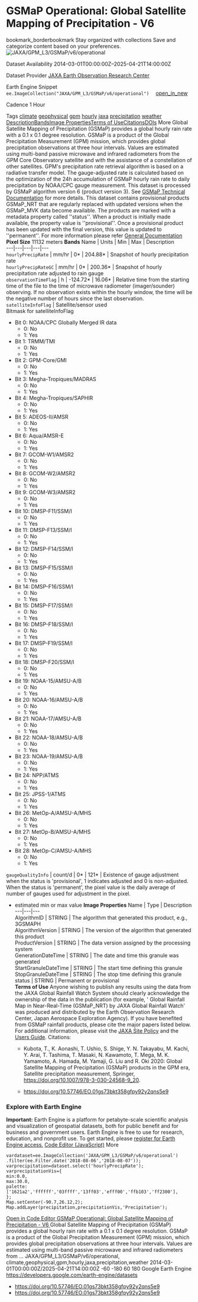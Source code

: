  
#  GSMaP Operational: Global Satellite Mapping of Precipitation - V6 
bookmark_borderbookmark Stay organized with collections  Save and categorize content based on your preferences.
![JAXA/GPM_L3/GSMaP/v6/operational](https://developers.google.com/earth-engine/datasets/images/JAXA/JAXA_GPM_L3_GSMaP_v6_operational_sample.png) 

Dataset Availability
    2014-03-01T00:00:00Z–2025-04-21T14:00:00Z 

Dataset Provider
     [ JAXA Earth Observation Research Center ](https://sharaku.eorc.jaxa.jp/GSMaP/) 

Earth Engine Snippet
     `    ee.ImageCollection("JAXA/GPM_L3/GSMaP/v6/operational")   ` [ open_in_new ](https://code.earthengine.google.com/?scriptPath=Examples:Datasets/JAXA/JAXA_GPM_L3_GSMaP_v6_operational) 

Cadence
    1 Hour 

Tags
     [climate](https://developers.google.com/earth-engine/datasets/tags/climate) [geophysical](https://developers.google.com/earth-engine/datasets/tags/geophysical) [gpm](https://developers.google.com/earth-engine/datasets/tags/gpm) [hourly](https://developers.google.com/earth-engine/datasets/tags/hourly) [jaxa](https://developers.google.com/earth-engine/datasets/tags/jaxa) [precipitation](https://developers.google.com/earth-engine/datasets/tags/precipitation) [weather](https://developers.google.com/earth-engine/datasets/tags/weather)
[Description](https://developers.google.com/earth-engine/datasets/catalog/JAXA_GPM_L3_GSMaP_v6_operational#description)[Bands](https://developers.google.com/earth-engine/datasets/catalog/JAXA_GPM_L3_GSMaP_v6_operational#bands)[Image Properties](https://developers.google.com/earth-engine/datasets/catalog/JAXA_GPM_L3_GSMaP_v6_operational#image-properties)[Terms of Use](https://developers.google.com/earth-engine/datasets/catalog/JAXA_GPM_L3_GSMaP_v6_operational#terms-of-use)[Citations](https://developers.google.com/earth-engine/datasets/catalog/JAXA_GPM_L3_GSMaP_v6_operational#citations)[DOIs](https://developers.google.com/earth-engine/datasets/catalog/JAXA_GPM_L3_GSMaP_v6_operational#dois) More
Global Satellite Mapping of Precipitation (GSMaP) provides a global hourly rain rate with a 0.1 x 0.1 degree resolution. GSMaP is a product of the Global Precipitation Measurement (GPM) mission, which provides global precipitation observations at three hour intervals. Values are estimated using multi-band passive microwave and infrared radiometers from the GPM Core Observatory satellite and with the assistance of a constellation of other satellites. GPM's precipitation rate retrieval algorithm is based on a radiative transfer model. The gauge-adjusted rate is calculated based on the optimization of the 24h accumulation of GSMaP hourly rain rate to daily precipitation by NOAA/CPC gauge measurement. This dataset is processed by GSMaP algorithm version 6 (product version 3). See [GSMaP Technical Documentation](https://www.eorc.jaxa.jp/GPM/doc/product/format/en/07.GPM_GSMaP_Product_Format_V5_E.pdf) for more details.
This dataset contains provisional products GSMaP_NRT that are regularly replaced with updated versions when the GSMaP_MVK data become available. The products are marked with a metadata property called ''status''. When a product is initially made available, the property value is ''provisional''. Once a provisional product has been updated with the final version, this value is updated to ''permanent''. For more information please refer [General Documentation](https://eolp.jaxa.jp/GSMaP_Hourly.html)
**Pixel Size** 11132 meters 
**Bands**
Name | Units | Min | Max | Description  
---|---|---|---|---  
`hourlyPrecipRate` | mm/hr |  0*  |  204.88*  | Snapshot of hourly precipitation rate  
`hourlyPrecipRateGC` | mm/hr |  0*  |  200.36*  | Snapshot of hourly precipitation rate adjusted to rain gauge  
`observationTimeFlag` | h |  -124.72*  |  16.06*  | Relative time from the starting time of the file to the time of microwave radiometer (imager/sounder) observing. If no observation exists within the hourly window, the time will be the negative number of hours since the last observation.  
`satelliteInfoFlag` | Satellite/sensor used  
Bitmask for satelliteInfoFlag
  * Bit 0: NOAA/CPC Globally Merged IR data 
    * 0: No
    * 1: Yes
  * Bit 1: TRMM/TMI 
    * 0: No
    * 1: Yes
  * Bit 2: GPM-Core/GMI 
    * 0: No
    * 1: Yes
  * Bit 3: Megha-Tropiques/MADRAS 
    * 0: No
    * 1: Yes
  * Bit 4: Megha-Tropiques/SAPHIR 
    * 0: No
    * 1: Yes
  * Bit 5: ADEOS-II/AMSR 
    * 0: No
    * 1: Yes
  * Bit 6: Aqua/AMSR-E 
    * 0: No
    * 1: Yes
  * Bit 7: GCOM-W1/AMSR2 
    * 0: No
    * 1: Yes
  * Bit 8: GCOM-W2/AMSR2 
    * 0: No
    * 1: Yes
  * Bit 9: GCOM-W3/AMSR2 
    * 0: No
    * 1: Yes
  * Bit 10: DMSP-F11/SSM/I 
    * 0: No
    * 1: Yes
  * Bit 11: DMSP-F13/SSM/I 
    * 0: No
    * 1: Yes
  * Bit 12: DMSP-F14/SSM/I 
    * 0: No
    * 1: Yes
  * Bit 13: DMSP-F15/SSM/I 
    * 0: No
    * 1: Yes
  * Bit 14: DMSP-F16/SSM/I 
    * 0: No
    * 1: Yes
  * Bit 15: DMSP-F17/SSM/I 
    * 0: No
    * 1: Yes
  * Bit 16: DMSP-F18/SSM/I 
    * 0: No
    * 1: Yes
  * Bit 17: DMSP-F19/SSM/I 
    * 0: No
    * 1: Yes
  * Bit 18: DMSP-F20/SSM/I 
    * 0: No
    * 1: Yes
  * Bit 19: NOAA-15/AMSU-A/B 
    * 0: No
    * 1: Yes
  * Bit 20: NOAA-16/AMSU-A/B 
    * 0: No
    * 1: Yes
  * Bit 21: NOAA-17/AMSU-A/B 
    * 0: No
    * 1: Yes
  * Bit 22: NOAA-18/AMSU-A/B 
    * 0: No
    * 1: Yes
  * Bit 23: NOAA-19/AMSU-A/B 
    * 0: No
    * 1: Yes
  * Bit 24: NPP/ATMS 
    * 0: No
    * 1: Yes
  * Bit 25: JPSS-1/ATMS 
    * 0: No
    * 1: Yes
  * Bit 26: MetOp-A/AMSU-A/MHS 
    * 0: No
    * 1: Yes
  * Bit 27: MetOp-B/AMSU-A/MHS 
    * 0: No
    * 1: Yes
  * Bit 28: MetOp-C/AMSU-A/MHS 
    * 0: No
    * 1: Yes

  
`gaugeQualityInfo` | count/d |  0*  |  121*  | Existence of gauge adjustment when the status is 'provisional', 1 indicates adjusted and 0 is non-adjusted. When the status is 'permanent', the pixel value is the daily average of number of gauges used for adjustment in the pixel.  
* estimated min or max value 
**Image Properties**
Name | Type | Description  
---|---|---  
AlgorithmID | STRING | The algorithm that generated this product, e.g., 3GSMAPH  
AlgorithmVersion | STRING | The version of the algorithm that generated this product  
ProductVersion | STRING | The data version assigned by the processing system  
GenerationDateTime | STRING | The date and time this granule was generated  
StartGranuleDateTime | STRING | The start time defining this granule  
StopGranuleDateTime | STRING | The stop time defining this granule  
status | STRING | Permanent or provisional  
**Terms of Use**
Anyone wishing to publish any results using the data from the JAXA Global Rainfall Watch System should clearly acknowledge the ownership of the data in the publication (for example, ' Global Rainfall Map in Near-Real-Time (GSMaP_NRT) by JAXA Global Rainfall Watch' was produced and distributed by the Earth Observation Research Center, Japan Aerospace Exploration Agency). If you have benefited from GSMaP rainfall products, please cite the major papers listed below. For additional information, please visit the [JAXA Site Policy](https://global.jaxa.jp/policy.html) and the [Users Guide](https://sharaku.eorc.jaxa.jp/GSMaP/guide.html).
Citations:
  * Kubota, T., K. Aonashi, T. Ushio, S. Shige, Y. N. Takayabu, M. Kachi, Y. Arai, T. Tashima, T. Masaki, N. Kawamoto, T. Mega, M. K. Yamamoto, A. Hamada, M. Yamaji, G. Liu and R. Oki 2020: Global Satellite Mapping of Precipitation (GSMaP) products in the GPM era, Satellite precipitation measurement, Springer, https://doi.org/10.1007/978-3-030-24568-9_20.


  * [ https://doi.org/10.57746/EO.01gs73bkt358gfpy92y2qns5e9 ](https://doi.org/10.57746/EO.01gs73bkt358gfpy92y2qns5e9)


### Explore with Earth Engine
**Important:** Earth Engine is a platform for petabyte-scale scientific analysis and visualization of geospatial datasets, both for public benefit and for business and government users. Earth Engine is free to use for research, education, and nonprofit use. To get started, please [register for Earth Engine access.](https://console.cloud.google.com/earth-engine)
[Code Editor (JavaScript)](https://developers.google.com/earth-engine/datasets/catalog/JAXA_GPM_L3_GSMaP_v6_operational#code-editor-javascript-sample) More
```
vardataset=ee.ImageCollection('JAXA/GPM_L3/GSMaP/v6/operational')
.filter(ee.Filter.date('2018-08-06','2018-08-07'));
varprecipitation=dataset.select('hourlyPrecipRate');
varprecipitationVis={
min:0.0,
max:30.0,
palette:
['1621a2','ffffff','03ffff','13ff03','efff00','ffb103','ff2300'],
};
Map.setCenter(-90.7,26.12,2);
Map.addLayer(precipitation,precipitationVis,'Precipitation');
```
[ Open in Code Editor ](https://code.earthengine.google.com/?scriptPath=Examples:Datasets/JAXA/JAXA_GPM_L3_GSMaP_v6_operational)
[ GSMaP Operational: Global Satellite Mapping of Precipitation - V6 ](https://developers.google.com/earth-engine/datasets/catalog/JAXA_GPM_L3_GSMaP_v6_operational)
Global Satellite Mapping of Precipitation (GSMaP) provides a global hourly rain rate with a 0.1 x 0.1 degree resolution. GSMaP is a product of the Global Precipitation Measurement (GPM) mission, which provides global precipitation observations at three hour intervals. Values are estimated using multi-band passive microwave and infrared radiometers from …
JAXA/GPM_L3/GSMaP/v6/operational, climate,geophysical,gpm,hourly,jaxa,precipitation,weather 
2014-03-01T00:00:00Z/2025-04-21T14:00:00Z
-60 -180 60 180 
Google Earth Engine
https://developers.google.com/earth-engine/datasets
  * [ https://doi.org/10.57746/EO.01gs73bkt358gfpy92y2qns5e9 ](https://doi.org/https://sharaku.eorc.jaxa.jp/GSMaP/)
  * [ https://doi.org/10.57746/EO.01gs73bkt358gfpy92y2qns5e9 ](https://doi.org/https://developers.google.com/earth-engine/datasets/catalog/JAXA_GPM_L3_GSMaP_v6_operational)


